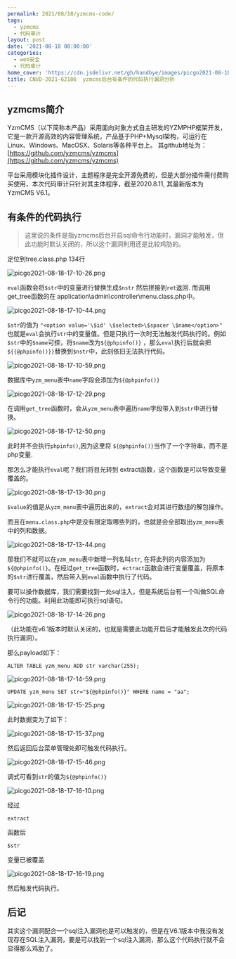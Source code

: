 ```yaml
---
permalink: 2021/08/18/yzmcms-code/
tags:
  - yzmcms
  - 代码审计
layout: post
date: '2021-08-18 08:00:00'
categories:
  - web安全
  - 代码审计
home_cover: 'https://cdn.jsdelivr.net/gh/handbye/images/picgo2021-08-18-16-59-20.png'
title: CNVD-2021-62106  yzmcms后台有条件的代码执行漏洞分析
---
```


## **yzmcms简介**


YzmCMS（以下简称本产品）采用面向对象方式自主研发的YZMPHP框架开发，它是一款开源高效的内容管理系统，产品基于PHP+Mysql架构，可运行在Linux、Windows、MacOSX、Solaris等各种平台上。
其github地址为：[https://github.com/yzmcms/yzmcms](https://github.com/yzmcms/yzmcms)


平台采用模块化插件设计，主题程序是完全开源免费的，但是大部分插件需付费购买使用，本次代码审计只针对其主体程序，截至2020.8.11, 其最新版本为YzmCMS V6.1。


## **有条件的代码执行**


> 这里说的条件是指yzmcms后台开启sql命令行功能时，漏洞才能触发，但此功能时默认关闭的，所以这个漏洞利用还是比较鸡肋的。


定位到tree.class.php  134行


![picgo2021-08-18-17-10-26.png](../post_images/b546f0266982097fee4802738bf2cafe.png)


`eval`函数会将`$str`中的变量进行替换生成`$nstr` 然后拼接到`ret`返回.
而调用get_tree函数的在 application\admin\controller\menu.class.php中。


![picgo2021-08-18-17-10-44.png](../post_images/b7f2301de137b3cd3d29dcf566b65931.png)


`$str`的值为 `"<option value='\$id' \$selected>\$spacer \$name</option>"`
也就是`eval`会执行`str`中的变量值。但是只执行一次时无法触发代码执行的。例如 `$str`中的`$name`可控，将`$name`改为`${@phpinfo()}` ，那么`eval`执行后就会把`${{@phpinfo()}}`替换到`$nstr`中，此刻依旧无法执行代码。


![picgo2021-08-18-17-10-59.png](../post_images/ba10134f04c170dca37ac1cd9772eb52.png)


数据库中`yzm_menu`表中`name`字段会添加为`${@phpinfo()}`


![picgo2021-08-18-17-12-29.png](../post_images/bdecd8af71be74e426a3446fd844db9d.png)


在调用`get_tree`函数时，会从`yzm_menu`表中遍历`name`字段带入到`$str`中进行替换。


![picgo2021-08-18-17-12-50.png](../post_images/5e3587acc817beea2097bc3408ce8cbf.png)


此时并不会执行`phpinfo()`,因为这里将 `${@phpinfo()}`当作了一个字符串，而不是php变量.


那怎么才能执行`eval`呢？我们将目光转到 extract函数，这个函数是可以导致变量覆盖的。


![picgo2021-08-18-17-13-30.png](../post_images/365b434ad38870f1e8a5da9912891d6c.png)


`$value`的值是从`yzm_menu`表中遍历出来的，`extract`会对其进行数组的解包操作。


而且在`menu.class.php`中是没有限定取哪些列的，也就是会全部取出`yzm_menu`表中的列和数据。


![picgo2021-08-18-17-13-44.png](../post_images/1febc17be196b15ee9f48e743e426d23.png)


那我们不就可以在`yzm_menu`表中新增一列名叫`str`, 在将此列的内容添加为 `${@phpinfo()}`。在经过`get_tree`函数时，`ectract`函数会进行变量覆盖，将原本的`$str`进行覆盖，然后带入到`eval`函数中执行了代码。


要可以操作数据库，我们需要找到一处sql注入，但是系统后台有一个叫做SQL命令行的功能。利用此功能即可执行sql语句。


![picgo2021-08-18-17-14-26.png](../post_images/fb0a905e38d35dada889de7a7e4e5453.png)


（此功能在v6.1版本时默认关闭的，也就是需要此功能开启后才能触发此次的代码执行漏洞）。


那么payload如下：


```text
ALTER TABLE yzm_menu ADD str varchar(255);
```


![picgo2021-08-18-17-14-59.png](../post_images/cccf9f65e07cd01e56a1e74ea993077e.png)


```text
UPDATE yzm_menu SET str="${@phpinfo()}" WHERE name = "aa";
```


![picgo2021-08-18-17-15-25.png](../post_images/03c22dc224f108d11f64bd15f3c0a3f3.png)


此时数据变为了如下：


![picgo2021-08-18-17-15-37.png](../post_images/9558dfdef516511ef08ee15e266e4bee.png)


然后返回后台菜单管理处即可触发代码执行。


![picgo2021-08-18-17-15-46.png](../post_images/ef537628a244e81615583c6731ee5d67.png)


调式可看到`str`的值为`${@phpinfo()}`


![picgo2021-08-18-17-16-10.png](../post_images/b70eaecd4c3a2b6524308b79c09b056d.png)


经过


```text
extract
```


函数后


```text
$str
```


变量已被覆盖


![picgo2021-08-18-17-16-19.png](../post_images/4969dd0ce1f953c8784e74551c8d34e5.png)


然后触发代码执行。


## **后记**


其实这个漏洞配合一个sql注入漏洞也是可以触发的，但是在V6.1版本中我没有发现存在SQL注入漏洞，要是可以找到一个sql注入漏洞，那么这个代码执行就不会显得那么鸡肋了。

